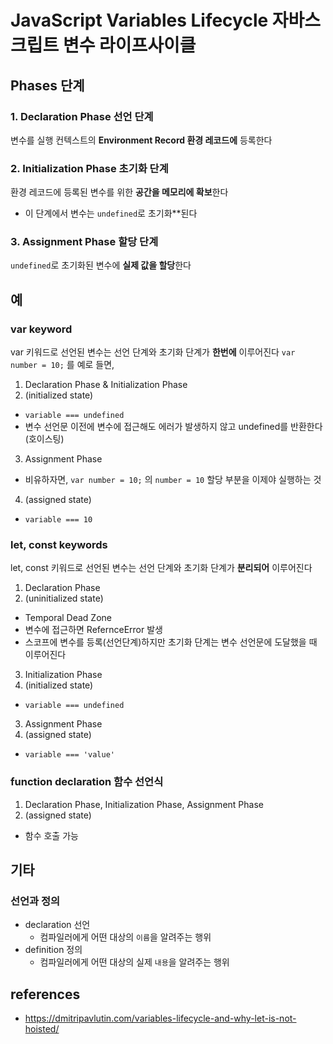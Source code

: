 # JavaScript Variables Lifecycle 자바스크립트 변수 라이프사이클

## Phases 단계
### 1. Declaration Phase 선언 단계
변수를 실행 컨텍스트의 **Environment Record 환경 레코드에** 등록한다

### 2. Initialization Phase 초기화 단계
환경 레코드에 등록된 변수를 위한 **공간을 메모리에 확보**한다
- 이 단계에서 변수는 `undefined`로 초기화**된다

### 3. Assignment Phase 할당 단계
`undefined`로 초기화된 변수에 **실제 값을 할당**한다

## 예
### var keyword
var 키워드로 선언된 변수는 선언 단계와 초기화 단계가 **한번에** 이루어진다
`var number = 10;` 를 예로 들면,
1. Declaration Phase & Initialization Phase
2. (initialized state)
  - `variable === undefined`
  - 변수 선언문 이전에 변수에 접근해도 에러가 발생하지 않고 undefined를 반환한다 (호이스팅)
3. Assignment Phase
  - 비유하자면, `var number = 10;` 의 `number = 10` 할당 부분을 이제야 실행하는 것
4. (assigned state)
  - `variable === 10`

### let, const keywords
let, const 키워드로 선언된 변수는 선언 단계와 초기화 단계가 **분리되어** 이루어진다
1. Declaration Phase
2. (uninitialized state)
  - Temporal Dead Zone
  - 변수에 접근하면 RefernceError 발생
  - 스코프에 변수를 등록(선언단계)하지만 초기화 단계는 변수 선언문에 도달했을 때 이루어진다  
3. Initialization Phase
2. (initialized state)
  - `variable === undefined`
3. Assignment Phase
4. (assigned state)
  - `variable === 'value'`

### function declaration 함수 선언식
1. Declaration Phase, Initialization Phase, Assignment Phase
2. (assigned state)
  - 함수 호출 가능

## 기타
### 선언과 정의
- declaration 선언
  - 컴파일러에게 어떤 대상의 `이름`을 알려주는 행위
- definition 정의
  - 컴파일러에게 어떤 대상의 실제 `내용`을 알려주는 행위

## references
- https://dmitripavlutin.com/variables-lifecycle-and-why-let-is-not-hoisted/

